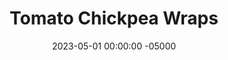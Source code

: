 ---
layout: post
title:  "Tomato Chickpea Wraps"
date:   2023-05-01 00:00:00 -05000
categories: 
- Recipes
- Meatless
permalink: /recipes/chickpea-wrap
image: /assets/Food/Meatless/Chickpea Wrap/chickpea-wrap.jpg
ing: chickpeawrap-ing
facts: chickpeawrap-facts
section1: Chickpeas
start2: Whole wheat tortilla
section2: Wrap
start3: 
section3: 
start4: 
section4: 
start5: 
section5: 
Prep: 5
Rest: 
Cook: 40
Source1: https://www.youtube.com/watch?v=iKMI1xkU_oo
Source2: 
whisk: https://s.samsungfood.com/hU52x
tags: 
- chana masala
- tortilla
- wrap
- sandwich
- tomato
- chickpea
- garbanzo
- bean
- curry
- indian
- rice
Description: These tomato chickpea wraps are inspired by Indian Chana Masala, but made much simpler and easier for you to easily make for yourself for a weekday lunch. Serve on a tortilla, like my <a href="tortilla">Oat-Wheat Tortillas</a>, or with a side of rice.
Instructions: 
- Cook the rice in a medium pot according to directions, about 25 minutes. Or serve with tortillas instead<br><br>

- Meanwhile, dice onions small and add it to 12” pan with some oil, salt, and minced garlic.  Cook over medium heat for 5 minutes, covered<br><br>

- Pour in the tomatoes and chilies. Drain and rinse the chickpeas, and dump those in too. Season with paprika, garlic powder, onion powder, and black pepper<br><br>

- Pour some water in the cans of peppers/tomatoes, about halfway up the cans, and rinse them out into the pan, enough to slightly cover all the food<br><br>

- Let simmer on medium for 25 minutes until thickened, uncovered<br><br>

- Squeeze in some lemon juice and dash in some red pepper flakes. Taste for salt if needed. Serve over rice or in a tortilla
---